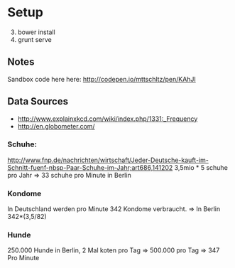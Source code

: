 # Setup

3.  bower install
4.  grunt serve


## Notes ##
Sandbox code here here: http://codepen.io/mttschltz/pen/KAhJI

## Data Sources
* http://www.explainxkcd.com/wiki/index.php/1331:_Frequency
* http://en.globometer.com/


### Schuhe:
http://www.fnp.de/nachrichten/wirtschaft/Jeder-Deutsche-kauft-im-Schnitt-fuenf-nbsp-Paar-Schuhe-im-Jahr;art686,141202
3,5mio * 5 schuhe pro Jahr => 33 schuhe pro Minute in Berlin

### Kondome
In Deutschland werden pro Minute 342 Kondome verbraucht. => In Berlin 342*(3,5/82)

### Hunde
250.000 Hunde in Berlin, 2 Mal koten pro Tag => 500.000 pro Tag => 347 Pro Minute

